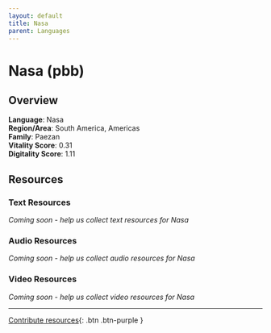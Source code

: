 ```yaml
---
layout: default
title: Nasa
parent: Languages
---
```


# Nasa (pbb)

## Overview

**Language**: Nasa  
**Region/Area**: South America, Americas  
**Family**: Paezan  
**Vitality Score**: 0.31  
**Digitality Score**: 1.11  

## Resources

### Text Resources
*Coming soon - help us collect text resources for Nasa*

### Audio Resources
*Coming soon - help us collect audio resources for Nasa*

### Video Resources
*Coming soon - help us collect video resources for Nasa*

---

[Contribute resources](https://fairtrain.github.io/){: .btn .btn-purple }
